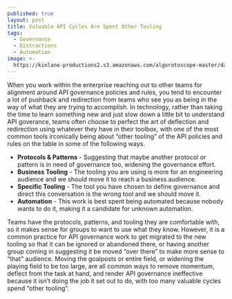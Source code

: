 ```yaml
---
published: true
layout: post
title: Valuable API Cycles Are Spent Other Tooling
tags:
  - Governance
  - Distractions
  - Automation
image: >-
  https://kinlane-productions2.s3.amazonaws.com/algorotoscope-master/dark-dali-fixing-satellite-1.jpeg
---
```

When you work within the enterprise reaching out to other teams for alignment around API governance policies and rules, you tend to encounter a lot of pushback and redirection from teams who see you as being in the way of what they are trying to accomplish. In technology, rather than taking the time to learn something new and just slow down a little bit to understand API goverance, teams often choose to perfect the art of deflection and redirection using whatever they have in their toolbox, with one of the most common tools irconically being about “other tooling” of the API policies and rules on the table in some of the following ways.

- **Protocols & Patterns** - Suggesting that maybe another protocol or pattern is in need of governance too, widening the governance effort.
- **Business Tooling** - The tooling you are using is more for an engineering audience and we should move it to reach a business audience.
- **Specific Tooling** - The tool you have chosen to define governance and direct this conversation is the wrong tool and we should move it.
- **Automation** - This work is best spent being automated because nobody wants to do it, making it a candidate for unknown automation.

Teams have the protocols, patterns, and tooling they are comfortable with, so it makes sense for groups to want to use what they know. However, it is a common practice for API governance work to get migrated to the new tooling so that it can be ignored or abandoned there, or having another group coming in suggesting it be moved “over there” to make more sense to “that” audience. Moving the goalposts or entire field, or widening the playing field to be too large, are all common ways to remove momentum, deflect from the task at hand, and render API governance ineffective because it isn’t doing the job it set out to do, with too many valuable cycles spend “other tooling”. 


